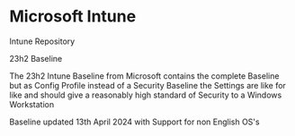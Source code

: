# Microsoft Intune

Intune Repository

23h2 Baseline

The 23h2 Intune Baseline from Microsoft contains the complete Baseline but as Config Profile instead of a Security Baseline
the Settings are like for like and should give a reasonably high standard of Security to a Windows Workstation

Baseline updated 13th April 2024 with Support for non English OS's
